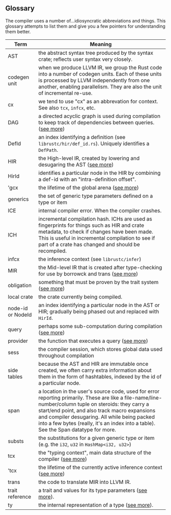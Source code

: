 Glossary
--------

The compiler uses a number of...idiosyncratic abbreviations and things. This glossary attempts to list them and give you a few pointers for understanding them better.

Term                    | Meaning
------------------------|--------
AST                     |  the abstract syntax tree produced by the syntax crate; reflects user syntax very closely.
codegen unit            |  when we produce LLVM IR, we group the Rust code into a number of codegen units. Each of these units is processed by LLVM independently from one another, enabling parallelism. They are also the unit of incremental re-use.
cx                      |  we tend to use "cx" as an abbrevation for context. See also `tcx`, `infcx`, etc.
DAG                     |  a directed acyclic graph is used during compilation to keep track of dependencies between queries. ([see more](incremental-compilation.html))
DefId                   |  an index identifying a definition (see `librustc/hir/def_id.rs`). Uniquely identifies a `DefPath`.
HIR                     |  the High-level IR, created by lowering and desugaring the AST ([see more](hir.html))
HirId                   |  identifies a particular node in the HIR by combining a def-id with an "intra-definition offset".
'gcx                    |  the lifetime of the global arena ([see more](ty.html))
generics                |  the set of generic type parameters defined on a type or item
ICE                     |  internal compiler error. When the compiler crashes.
ICH                     |  incremental compilation hash. ICHs are used as fingerprints for things such as HIR and crate metadata, to check if changes have been made. This is useful in incremental compilation to see if part of a crate has changed and should be recompiled.
infcx                   |  the inference context (see `librustc/infer`)
MIR                     |  the Mid-level IR that is created after type-checking for use by borrowck and trans ([see more](./mir.html))
obligation              |  something that must be proven by the trait system ([see more](trait-resolution.html))
local crate             |  the crate currently being compiled.
node-id or NodeId       |  an index identifying a particular node in the AST or HIR; gradually being phased out and replaced with `HirId`.
query                   |  perhaps some sub-computation during compilation ([see more](query.html))
provider                |  the function that executes a query ([see more](query.html))
sess                    |  the compiler session, which stores global data used throughout compilation
side tables             |  because the AST and HIR are immutable once created, we often carry extra information about them in the form of hashtables, indexed by the id of a particular node.
span                    |  a location in the user's source code, used for error reporting primarily. These are like a file-name/line-number/column tuple on steroids: they carry a start/end point, and also track macro expansions and compiler desugaring. All while being packed into a few bytes (really, it's an index into a table). See the Span datatype for more.
substs                  |  the substitutions for a given generic type or item (e.g. the `i32`, `u32` in `HashMap<i32, u32>`)
tcx                     |  the "typing context", main data structure of the compiler ([see more](ty.html))
'tcx                    |  the lifetime of the currently active inference context ([see more](ty.html))
trans                   |  the code to translate MIR into LLVM IR.
trait reference         |  a trait and values for its type parameters ([see more](ty.html)).
ty                      |  the internal representation of a type ([see more](ty.html)).
